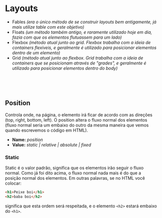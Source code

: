 # Layouts

- Fables _(era o único método de se construir layouts bem antigamente, já mais utilize table com este objetivo)_
- Floats _(um método também antigo, e raramente utilizado hoje em dia, fazia com que os elementos flutuassem para um lado)_
- Flexbox _(método atual junto ao grid. Flexbox trabalha com a ideia de containers flexíveis, e geralmente é utilizado para posicionar elementos dentro de um elemento)_
- Grid _(método atual junto ao flexbox. Grid trabalha com a ideia de containers que se posicionam através de "grades", e geralmente é utilizado para posicionar elementos dentro do body)_


</br>
</br>
</br>

## Position 
Controla onde, na página, o elemento irá ficar de acordo com as direções (top, right, bottom, left).
O position altera o fluxo normal dos elementos (fluxo normal seria um embaixo do outro da mesma maneira que vemos quando escrevemos o código em HTML). 

- __Name:__ _position_
- __Value:__ _static | relative | absolute | fixed_ 


### Static
Static é o valor padrão, significa que os elementos irão seguir o fluxo normal.
Como já foi dito acima, o fluxo normal nada mais é do que a posição normal dos elementos.
Em outras palavras, se no HTML você colocar:
```html
<h1>Peixe boi</h1>
<h2>baba boi</h2>
```
significa que esta ordem será respeitada, e o elemento <code>&lt;h2&gt;</code> estará embaixo do 
<code>&lt;h1&gt;</code>.
